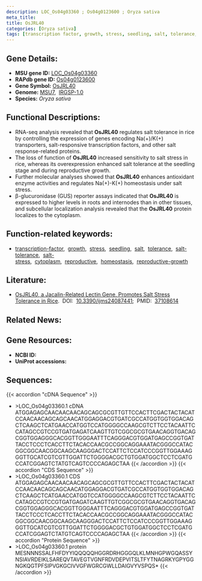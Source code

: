 ```yaml
---
description: LOC_Os04g03360 ; Os04g0123600 ; Oryza sativa
meta_title:
title: OsJRL40
categories: [Oryza sativa]
tags: [transcription factor, growth, stress, seedling, salt, tolerance, salt tolerance, salt stress, cytoplasm, reproductive, homeostasis, reproductive growth]
---
```


## Gene Details:
- **MSU gene ID:** [LOC_Os04g03360](http://rice.uga.edu/cgi-bin/ORF_infopage.cgi?orf=LOC_Os04g03360)  
- **RAPdb gene ID:** [Os04g0123600](https://rapdb.dna.affrc.go.jp/locus/?name=Os04g0123600)  
- **Gene Symbol:** <u>OsJRL40</u>
- **Genome:**  [MSU7](http://rice.uga.edu/),&nbsp;&nbsp;[IRGSP-1.0](https://rapdb.dna.affrc.go.jp/download/irgsp1.html)
- **Species:** *Oryza sativa*

## Functional Descriptions:
   - RNA-seq analysis revealed that **OsJRL40** regulates salt tolerance in rice by controlling the expression of genes encoding Na(+)/K(+) transporters, salt-responsive transcription factors, and other salt response-related proteins.
   - The loss of function of **OsJRL40** increased sensitivity to salt stress in rice, whereas its overexpression enhanced salt tolerance at the seedling stage and during reproductive growth.
   - Further molecular analyses showed that **OsJRL40** enhances antioxidant enzyme activities and regulates Na(+)-K(+) homeostasis under salt stress.
   - β-glucuronidase (GUS) reporter assays indicated that **OsJRL40** is expressed to higher levels in roots and internodes than in other tissues, and subcellular localization analysis revealed that the **OsJRL40** protein localizes to the cytoplasm.

## Function-related keywords:
   - [transcription-factor](/tags/transcription-factor/),&nbsp;&nbsp;[growth](/tags/growth/),&nbsp;&nbsp;[stress](/tags/stress/),&nbsp;&nbsp;[seedling](/tags/seedling/),&nbsp;&nbsp;[salt](/tags/salt/),&nbsp;&nbsp;[tolerance](/tags/tolerance/),&nbsp;&nbsp;[salt-tolerance](/tags/salt-tolerance/),&nbsp;&nbsp;[salt-stress](/tags/salt-stress/),&nbsp;&nbsp;[cytoplasm](/tags/cytoplasm/),&nbsp;&nbsp;[reproductive](/tags/reproductive/),&nbsp;&nbsp;[homeostasis](/tags/homeostasis/),&nbsp;&nbsp;[reproductive-growth](/tags/reproductive-growth/)

## Literature:
   - [OsJRL40, a Jacalin-Related Lectin Gene, Promotes Salt Stress Tolerance in Rice](https://www.doi.org/10.3390/ijms24087441).&nbsp;&nbsp;DOI:&nbsp;&nbsp;[10.3390/ijms24087441](https://www.doi.org/10.3390/ijms24087441);&nbsp;&nbsp;PMID:&nbsp;&nbsp;[37108614](https://pubmed.ncbi.nlm.nih.gov/37108614/)

## Related News:

## Gene Resources:
- **NCBI ID:**  []()
- **UniProt accessions:** [](https://www.uniprot.org/uniprotkb//entry)

## Sequences:
{{< accordion "cDNA Sequence" >}}
- \>LOC_Os04g03360.1 cDNA
ATGGAGAGCAACAACAACAGCAGCGCGTTGTTCCACTTCGACTACTACATCCAACAACAGCAGCAACATGGAGGACGTGATCGCCATGGTGGTGGACAGCTCAAGCTCATGAACCATGGTCCATGGGGCCAAGCGTCTTCCTACAATTCCATAGCCGTCCGTGATGAGATCAAGTTGTCGGCGCGTGAACAGGTGACAGCGGTGGAGGGCACGGTTGGGAATTTCAGGGACGTGGATGAGCCGGTGATTACCTCCCTCACCTTCTACACCAACGCCGGCAGGAAATACGGGCCATACGGCGGCAACGGCAAGCAAGGGACTCCATTCTCCATCCCGGTTGGAAAGGGTTGCATCGTCGTTGGATTCTGGGGACGCTGTGGATGGCTCCTCGATGCCATCGGAGTCTATGTCAGTCCCCAGAGCTAA
{{< /accordion >}}
{{< accordion "CDS Sequence" >}}
- \>LOC_Os04g03360.1 CDS
ATGGAGAGCAACAACAACAGCAGCGCGTTGTTCCACTTCGACTACTACATCCAACAACAGCAGCAACATGGAGGACGTGATCGCCATGGTGGTGGACAGCTCAAGCTCATGAACCATGGTCCATGGGGCCAAGCGTCTTCCTACAATTCCATAGCCGTCCGTGATGAGATCAAGTTGTCGGCGCGTGAACAGGTGACAGCGGTGGAGGGCACGGTTGGGAATTTCAGGGACGTGGATGAGCCGGTGATTACCTCCCTCACCTTCTACACCAACGCCGGCAGGAAATACGGGCCATACGGCGGCAACGGCAAGCAAGGGACTCCATTCTCCATCCCGGTTGGAAAGGGTTGCATCGTCGTTGGATTCTGGGGACGCTGTGGATGGCTCCTCGATGCCATCGGAGTCTATGTCAGTCCCCAGAGCTAA
{{< /accordion >}}
{{< accordion "Protein Sequence" >}}
- \>LOC_Os04g03360.1 protein
MESNNNSSALFHFDYYIQQQQQHGGRDRHGGGQLKLMNHGPWGQASSYNSIAVRDEIKLSAREQVTAVEGTVGNFRDVDEPVITSLTFYTNAGRKYGPYGGNGKQGTPFSIPVGKGCIVVGFWGRCGWLLDAIGVYVSPQS*
{{< /accordion >}}
